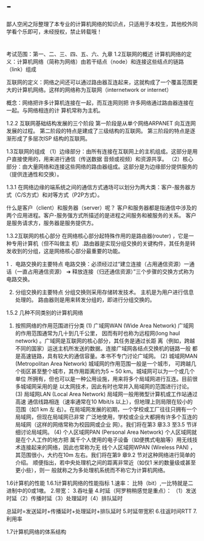 # -
鄙人空闲之际整理了本专业的计算机网络的知识点，只适用于本校生，其他校外同学看个乐即可，未经授权，禁止转载哦！
#
考试范围：第一、二、三、四、五、六、九章
1.2互联网的概述
计算机网络的定义：计算机网络（简称为网络）由若干结点（node）和连接这些结点的链路（link）组成

互联网的定义：网络之间还可以通过路由器互连起来，这就构成了一个覆盖范围更大的计算机网络。这样的网络称为互联网（internetwork or internet） 

概念：网络把许多计算机连接在一起，而互连网则把
许多网络通过路由器连接在一起。与网络相连的计
算机常称为主机。

1.2.2 互联网基础结构发展的三个阶段
第一阶段是从单个网络ARPANET 向互连网发展的过程。
第二阶段的特点是建成了三级结构的互联网。
第三阶段的特点是逐渐形成了多层次ISP 结构的互联网。

1.3互联网的组成
（1）边缘部分：由所有连接在互联网上的主机组成。这部分是用户直接使用的，用来进行通信（传送数据
音频或视频）和资源共享。
（2）核心部分：由大量网络和连接这些网络的路由器组成。这部分是为边缘部分提供服务的（提供连通性和交换）。

1.3.1
在网络边缘的端系统之间的通信方式通场可以划分为两大类：客户-服务器方式（C/S方式）和对等方式（P2P方式）。

什么是客户（client）和服务器（server）呢？
客户和服务器都是指通信中涉及的两个应用进程。客户-服务强方式所描述的是进程之间服务和被服务的关系。
客户是服务请求方，服务器是服务提供方。

1.3.2互联网的核心部分
在网络核心部分起特殊作用的是路由器(router) ，它是一种专用计算机（但不叫做主
机）.路由器是实现分组交换的关键构件，其任务是转发收到的分组，这是网络核心部分最重要的功能。

1 ．电路交换的主要特点
电路交换：必须经过过“建立连接（占用通信资源）一通话（一直占用通信资源） ➔ 释放连接（归还通信资源）”三个步骤的交换方式称为电路交换。
 
2. 分组交换的主要特点
分组交换则采用存储转发技术。
主机是为用户进行信息处理的。
路由器则是用来转发分组的，即进行分组交换的。
 
1.5.2 几种不同类别的计算机网络
1. 按照网络的作用范围进行分类
(1) 广域网WAN (Wide Area Network) 广域网的作用范围通常为几十到几千公里，
因而有时也称为远程网(long haul network) 。广域网是互联网的核心部分，其任务是通过长距
离（例如，跨越不同的国家）运送主机所发送的数据。连接广域网各结点交换机的链路一般
都是高速链路，具有较大的通信容量。本书不专门讨论广域网。
(2) 城域网MAN (Metropolitan Area Network) 城域网的作用范围一般是一个城市，
可跨越几个街区甚至整个城市，其作用距离约为5 ~ 50 km。城域网可以为一个或几个单位
所拥有，但也可以是一种公用设施，用来将多个局域网进行互连。目前很多城域网采用的是
以太网技术，因此有时也常并入局域网的范围进行讨论。
(3) 局域网LAN (Local Area Network) 局域网一般用微型计算机或工作站通过高速
通信线路相连（速率通常在10 Mbit/s 以上），但地理上则局限在较小的范围（如1 km 左
右）。在局域网发展的初期，一个学校或工厂往往只拥有一个局域网，但现在局域网已非常
广泛地使用，学校或企业大都拥有许多个互连的局域网（这样的网络常称为校园网或企业
网）。我们将在第3 章3.3 至3.5 节详细讨论局域网。
(4) 个人区域网PAN (Personal Area Network) 个人区域网就是在个人工作的地方把
属千个人使用的电子设备（如便携式电脑等）用无线技术连接起来的网络，因此也常称为无
线个人区域网WPAN (Wireless PAN) ，其范围很小，大约在10m 左右。我们将在第9 章9.2
节对这种网络进行简单的介绍。
顺便指出，若中央处理机之间的距离非常近（如仅1 米的数量级或甚至更小些），则一
般就称之为多处理机系统而不称它为计算机网络。

1.6计算机的性能
1.6.1计算机网络的性能指标
1.速率： 比特（bit）,一比特就是二进制中的0或1嗷。
2.带宽：
3.吞吐量
4.时延（阿罗稍稍感觉是重点）：
（1）发送时延（2）传播时延（3）处理延时（4）排队延时

总延时=发送延时+传播延时+处理延时+排队延时
5.时延带宽积
6.往返时间RTT
7.利用率



1.7计算机网络的体系结构



